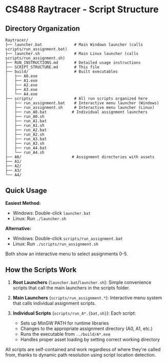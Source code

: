 # CS488 Raytracer - Script Structure

## Directory Organization

```
Raytracer/
├── launcher.bat              # Main Windows launcher (calls scripts/run_assignment.bat)
├── launcher.sh               # Main Linux launcher (calls scripts/run_assignment.sh)
├── RUN_INSTRUCTIONS.md       # Detailed usage instructions
├── SCRIPT_STRUCTURE.md       # This file
├── build/                    # Built executables
│   ├── A0.exe
│   ├── A1.exe
│   ├── A2.exe
│   ├── A3.exe
│   └── A4.exe
├── scripts/                  # All run scripts organized here
│   ├── run_assignment.bat    # Interactive menu launcher (Windows)
│   ├── run_assignment.sh     # Interactive menu launcher (Linux)
│   ├── run_A0.bat           # Individual assignment launchers
│   ├── run_A0.sh
│   ├── run_A1.bat
│   ├── run_A1.sh
│   ├── run_A2.bat
│   ├── run_A2.sh
│   ├── run_A3.bat
│   ├── run_A3.sh
│   ├── run_A4.bat
│   └── run_A4.sh
├── A0/                      # Assignment directories with assets
├── A1/
├── A2/
├── A3/
└── A4/
```

## Quick Usage

**Easiest Method:**
- Windows: Double-click `launcher.bat`
- Linux: Run `./launcher.sh`

**Alternative:**
- Windows: Double-click `scripts/run_assignment.bat`  
- Linux: Run `./scripts/run_assignment.sh`

Both show an interactive menu to select assignments 0-5.

## How the Scripts Work

1. **Root Launchers** (`launcher.bat`/`launcher.sh`): Simple convenience scripts that call the main launchers in the scripts folder.

2. **Main Launchers** (`scripts/run_assignment.*`): Interactive menu system that calls individual assignment scripts.

3. **Individual Scripts** (`scripts/run_A*.{bat,sh}`): Each script:
   - Sets up MinGW PATH for runtime libraries
   - Changes to the appropriate assignment directory (A0, A1, etc.)
   - Runs the executable from `../build/A*.exe`
   - Handles proper asset loading by setting correct working directory

All scripts are self-contained and work regardless of where they're called from, thanks to dynamic path resolution using script location detection.

